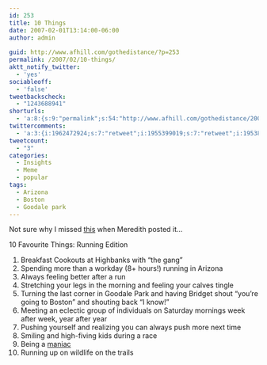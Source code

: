```yaml
---
id: 253
title: 10 Things
date: 2007-02-01T13:14:00-06:00
author: admin
  
guid: http://www.afhill.com/gothedistance/?p=253
permalink: /2007/02/10-things/
aktt_notify_twitter:
  - 'yes'
sociableoff:
  - 'false'
tweetbackscheck:
  - "1243688941"
shorturls:
  - 'a:8:{s:9:"permalink";s:54:"http://www.afhill.com/gothedistance/2007/02/10-things/";s:7:"tinyurl";s:25:"http://tinyurl.com/bekz4y";s:4:"isgd";s:17:"http://is.gd/i7Sp";s:5:"bitly";s:18:"http://bit.ly/3cZA";s:5:"snipr";s:22:"http://snipr.com/b699a";s:5:"snurl";s:22:"http://snurl.com/b699a";s:7:"snipurl";s:24:"http://snipurl.com/b699a";s:4:"trim";s:17:"http://tr.im/e7f8";}'
twittercomments:
  - 'a:3:{i:1962472924;s:7:"retweet";i:1955399019;s:7:"retweet";i:1953819870;s:7:"retweet";}'
tweetcount:
  - "3"
categories:
  - Insights
  - Meme
  - popular
tags:
  - Arizona
  - Boston
  - Goodale park
---
```

Not sure why I missed [this](http://meredithrunningworld.blogspot.com/2007/01/10-things-running-edition.html) when Meredith posted it&#8230; 

10 Favourite Things: Running Edition

  1. Breakfast Cookouts at Highbanks with &#8220;the gang&#8221;
  2. Spending more than a workday (8+ hours!) running in Arizona
  3. Always feeling better after a run
  4. Stretching your legs in the morning and feeling your calves tingle
  5. Turning the last corner in Goodale Park and having Bridget shout &#8220;you&#8217;re going to Boston&#8221; and shouting back &#8220;I know!&#8221;
  6. Meeting an eclectic group of individuals on Saturday mornings week after week, year after year
  7. Pushing yourself and realizing you can always push more next time
  8. Smiling and high-fiving kids during a race
  9. Being a [maniac](http://www.marathonmaniacs.com)
 10. Running up on wildlife on the trails